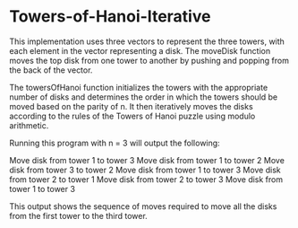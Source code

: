 # Towers-of-Hanoi-Iterative

This implementation uses three vectors to represent the three towers, with each element in the vector representing a disk. 
The moveDisk function moves the top disk from one tower to another by pushing and popping from the back of the vector.

The towersOfHanoi function initializes the towers with the appropriate number of disks and determines the order in which the towers should be moved based on the parity of n. 
It then iteratively moves the disks according to the rules of the Towers of Hanoi puzzle using modulo arithmetic.

Running this program with n = 3 will output the following:

Move disk from tower 1 to tower 3
Move disk from tower 1 to tower 2
Move disk from tower 3 to tower 2
Move disk from tower 1 to tower 3
Move disk from tower 2 to tower 1
Move disk from tower 2 to tower 3
Move disk from tower 1 to tower 3


This output shows the sequence of moves required to move all the disks from the first tower to the third tower.
